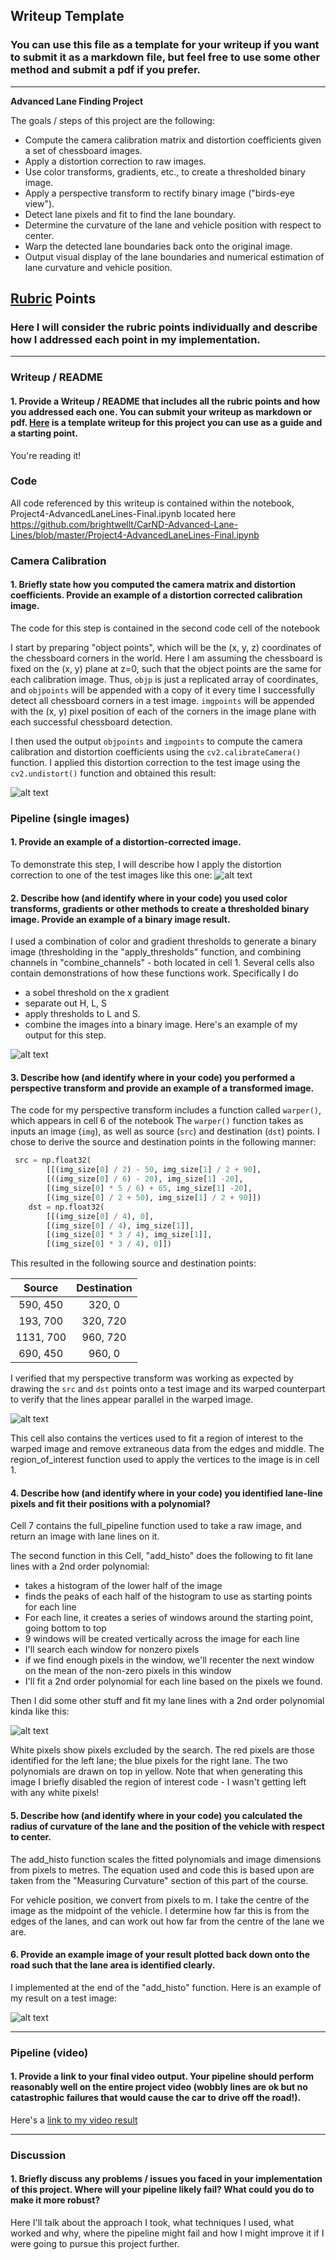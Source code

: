 ## Writeup Template

### You can use this file as a template for your writeup if you want to submit it as a markdown file, but feel free to use some other method and submit a pdf if you prefer.

---

**Advanced Lane Finding Project**

The goals / steps of this project are the following:

* Compute the camera calibration matrix and distortion coefficients given a set of chessboard images.
* Apply a distortion correction to raw images.
* Use color transforms, gradients, etc., to create a thresholded binary image.
* Apply a perspective transform to rectify binary image ("birds-eye view").
* Detect lane pixels and fit to find the lane boundary.
* Determine the curvature of the lane and vehicle position with respect to center.
* Warp the detected lane boundaries back onto the original image.
* Output visual display of the lane boundaries and numerical estimation of lane curvature and vehicle position.

[//]: # (Image References)

[image1]: ./report/image1_undistort_output.PNG "Undistorted"
[image2]: ./report/image2_undistory_demo.PNG "Road Transformed"
[image3]: ./report/image3_threshold.PNG "Binary Example"
[image4]: ./report/image4_warped.PNG "Warp Example"
[image5]: ./report/image5_polynomial.PNG "Fit Visual"
[image6]: ./examples/example_output.jpg "Output"
[video1]: ./project_video.mp4 "Video"

## [Rubric](https://review.udacity.com/#!/rubrics/571/view) Points

### Here I will consider the rubric points individually and describe how I addressed each point in my implementation.  

---

### Writeup / README

#### 1. Provide a Writeup / README that includes all the rubric points and how you addressed each one.  You can submit your writeup as markdown or pdf.  [Here](https://github.com/udacity/CarND-Advanced-Lane-Lines/blob/master/writeup_template.md) is a template writeup for this project you can use as a guide and a starting point.  

You're reading it!

### Code
All code referenced by this writeup is contained within the notebook, Project4-AdvancedLaneLines-Final.ipynb
located here
https://github.com/brightwellt/CarND-Advanced-Lane-Lines/blob/master/Project4-AdvancedLaneLines-Final.ipynb

### Camera Calibration

#### 1. Briefly state how you computed the camera matrix and distortion coefficients. Provide an example of a distortion corrected calibration image.

The code for this step is contained in the second code cell of the notebook 

I start by preparing "object points", which will be the (x, y, z) coordinates of the chessboard corners in the world. Here I am assuming the chessboard is fixed on the (x, y) plane at z=0, such that the object points are the same for each calibration image.  Thus, `objp` is just a replicated array of coordinates, and `objpoints` will be appended with a copy of it every time I successfully detect all chessboard corners in a test image.  `imgpoints` will be appended with the (x, y) pixel position of each of the corners in the image plane with each successful chessboard detection.  

I then used the output `objpoints` and `imgpoints` to compute the camera calibration and distortion coefficients using the `cv2.calibrateCamera()` function.  I applied this distortion correction to the test image using the `cv2.undistort()` function and obtained this result: 

![alt text][image1]

### Pipeline (single images)

#### 1. Provide an example of a distortion-corrected image.

To demonstrate this step, I will describe how I apply the distortion correction to one of the test images like this one:
![alt text][image2]

#### 2. Describe how (and identify where in your code) you used color transforms, gradients or other methods to create a thresholded binary image.  Provide an example of a binary image result.

I used a combination of color and gradient thresholds to generate a binary image (thresholding in the "apply_thresholds" function, and combining channels in "combine_channels" - both located in cell 1. Several cells also contain demonstrations of how these functions work.
Specifically I do
- a sobel threshold on the x gradient
- separate out H, L, S
- apply thresholds to L and S.
- combine the images into a binary image.
Here's an example of my output for this step. 

![alt text][image3]

#### 3. Describe how (and identify where in your code) you performed a perspective transform and provide an example of a transformed image.

The code for my perspective transform includes a function called `warper()`, which appears in cell 6 of the notebook The `warper()` function takes as inputs an image (`img`), as well as source (`src`) and destination (`dst`) points.  I chose to derive the source and destination points in the following manner:

```python
 src = np.float32(
        [[(img_size[0] / 2) - 50, img_size[1] / 2 + 90],
        [((img_size[0] / 6) - 20), img_size[1] -20],
        [(img_size[0] * 5 / 6) + 65, img_size[1] -20],
        [(img_size[0] / 2 + 50), img_size[1] / 2 + 90]])
    dst = np.float32(
        [[(img_size[0] / 4), 0],
        [(img_size[0] / 4), img_size[1]],
        [(img_size[0] * 3 / 4), img_size[1]],
        [(img_size[0] * 3 / 4), 0]])
```

This resulted in the following source and destination points:

| Source        | Destination   | 
|:-------------:|:-------------:| 
| 590, 450      | 320, 0        | 
| 193, 700      | 320, 720      |
| 1131, 700     | 960, 720      |
| 690, 450      | 960, 0        |

I verified that my perspective transform was working as expected by drawing the `src` and `dst` points onto a test image and its warped counterpart to verify that the lines appear parallel in the warped image.

![alt text][image4]

This cell also contains the vertices used to fit a region of interest to the warped image and remove extraneous data from the edges and middle. The region_of_interest function used to apply the vertices to the image is in cell 1.

#### 4. Describe how (and identify where in your code) you identified lane-line pixels and fit their positions with a polynomial?

Cell 7 contains the full_pipeline function used to take a raw image, and return an image with lane lines on it.

The second function in this Cell, "add_histo" does the following to fit lane lines with a 2nd order polynomial:
- takes a histogram of the lower half of the image
- finds the peaks of each half of the histogram to use as starting points for each line
- For each line, it creates a series of windows around the starting point, going bottom to top 
- 9 windows will be created vertically across the image for each line
- I'll search each window for nonzero pixels
- if we find enough pixels in the window, we'll recenter the next window on the mean of the non-zero pixels in this window
- I'll fit a 2nd order polynomial for each line based on the pixels we found.

Then I did some other stuff and fit my lane lines with a 2nd order polynomial kinda like this:

![alt text][image5]

White pixels show pixels excluded by the search. The red pixels are those identified for the left lane; the blue pixels for the right lane. The two polynomials are drawn on top in yellow. Note that when generating this image I briefly disabled the region of interest code - I wasn't getting left with any white pixels!

#### 5. Describe how (and identify where in your code) you calculated the radius of curvature of the lane and the position of the vehicle with respect to center.

The add_histo function scales the fitted polynomials and image dimensions from pixels to metres. The equation used and code this is based upon are taken from the "Measuring Curvature" section of this part of the course.

For vehicle position, we convert from pixels to m. I take the centre of the image as the midpoint of the vehicle. I determine how far this is from the edges of the lanes, and can work out how far from the centre of the lane we are. 

#### 6. Provide an example image of your result plotted back down onto the road such that the lane area is identified clearly.

I implemented at the end of the "add_histo" function.  Here is an example of my result on a test image:

![alt text][image6]

---

### Pipeline (video)

#### 1. Provide a link to your final video output.  Your pipeline should perform reasonably well on the entire project video (wobbly lines are ok but no catastrophic failures that would cause the car to drive off the road!).

Here's a [link to my video result](./project_video.mp4)

---

### Discussion

#### 1. Briefly discuss any problems / issues you faced in your implementation of this project.  Where will your pipeline likely fail?  What could you do to make it more robust?

Here I'll talk about the approach I took, what techniques I used, what worked and why, where the pipeline might fail and how I might improve it if I were going to pursue this project further.  
